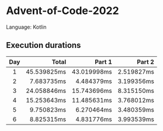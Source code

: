 # Advent-of-Code-2022

Language: Kotlin

## Execution durations

| Day |       Total |      Part 1 |     Part 2 |
|:---:|------------:|------------:|-----------:|
|  1  | 45.539825ms | 43.019998ms | 2.519827ms |
|  2  |  7.683735ms |  4.484379ms | 3.199356ms |
|  3  | 24.058846ms | 15.743696ms | 8.315150ms |
|  4  | 15.253643ms | 11.485631ms | 3.768012ms |
|  5  |  9.750823ms |  6.270464ms | 3.480359ms | 
|  6  |  8.825315ms |  4.831776ms | 3.993539ms |